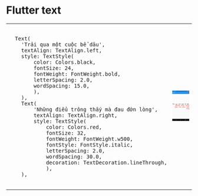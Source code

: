 # Flutter text

<table>

<td>
  <pre> 
  Text(
    'Trải qua một cuộc bể dâu',
    textAlign: TextAlign.left,
    style: TextStyle(
        color: Colors.black,
        fontSize: 24,
        fontWeight: FontWeight.bold,
        letterSpacing: 2.0,
        wordSpacing: 15.0,
        ),
    ),
    Text(
        'Những điểu trông thấy mà đau đớn lòng',
        textAlign: TextAlign.right,
        style: TextStyle(
            color: Colors.red,
            fontSize: 32,
            fontWeight: FontWeight.w500,
            fontStyle: FontStyle.italic,
            letterSpacing: 2.0,
            wordSpacing: 30.0,
            decoration: TextDecoration.lineThrough,
            ),
    ),
    </pre>
</td>
<td>
  <img src = "./images/Screenshot_1569558676.png" width = 500>
</td>
</tr>
  </table>